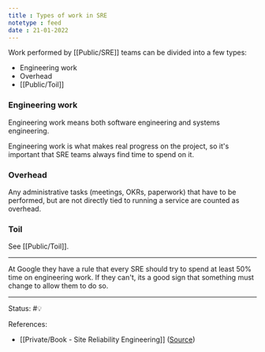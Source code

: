 ```yaml
---
title : Types of work in SRE
notetype : feed
date : 21-01-2022
---
```


Work performed by [[Public/SRE]] teams can be divided into a few types:
- Engineering work
- Overhead
- [[Public/Toil]]


### Engineering work

Engineering work means both software engineering and systems engineering.

Engineering work is what makes real progress on the project, so it's important that SRE teams always find time to spend on it. 

### Overhead

Any administrative tasks (meetings, OKRs, paperwork) that have to be performed, but are not directly tied to running a service are counted as overhead.

### Toil

See [[Public/Toil]].

---

At Google they have a rule that every SRE should try to spend at least 50% time on engineering work. If they can't, its a good sign that something must change to allow them to do so.


-----

Status: #💡 

References:
- [[Private/Book - Site Reliability Engineering]] ([Source](https://sre.google/sre-book/table-of-contents/))

